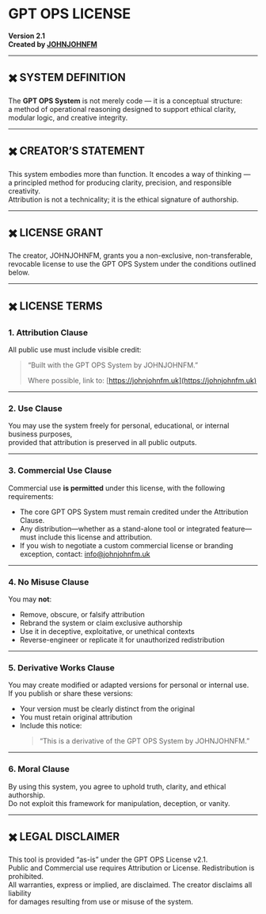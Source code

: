 # GPT OPS LICENSE  
**Version 2.1**  
**Created by [JOHNJOHNFM](https://johnjohnfm.uk)**

---

## ✖️ SYSTEM DEFINITION  
The **GPT OPS System** is not merely code — it is a conceptual structure:  
a method of operational reasoning designed to support ethical clarity,  
modular logic, and creative integrity.

---

## ✖️ CREATOR’S STATEMENT  
This system embodies more than function. It encodes a way of thinking —  
a principled method for producing clarity, precision, and responsible creativity.  
Attribution is not a technicality; it is the ethical signature of authorship.

---

## ✖️ LICENSE GRANT  
The creator, JOHNJOHNFM, grants you a non-exclusive, non-transferable,  
revocable license to use the GPT OPS System under the conditions outlined below.

---

## ✖️ LICENSE TERMS

### 1. Attribution Clause  
All public use must include visible credit:

> “Built with the GPT OPS System by JOHNJOHNFM.”  
>  
> Where possible, link to: [https://johnjohnfm.uk](https://johnjohnfm.uk)

---

### 2. Use Clause  
You may use the system freely for personal, educational, or internal business purposes,  
provided that attribution is preserved in all public outputs.

---

### 3. Commercial Use Clause  
Commercial use **is permitted** under this license, with the following requirements:  
- The core GPT OPS System must remain credited under the Attribution Clause.  
- Any distribution—whether as a stand-alone tool or integrated feature—must include this license and attribution.  
- If you wish to negotiate a custom commercial license or branding exception, contact: [info@johnjohnfm.uk](mailto:info@johnjohnfm.uk)

---

### 4. No Misuse Clause  
You may **not**:  
- Remove, obscure, or falsify attribution  
- Rebrand the system or claim exclusive authorship  
- Use it in deceptive, exploitative, or unethical contexts  
- Reverse-engineer or replicate it for unauthorized redistribution

---

### 5. Derivative Works Clause  
You may create modified or adapted versions for personal or internal use.  
If you publish or share these versions:  
- Your version must be clearly distinct from the original  
- You must retain original attribution  
- Include this notice:  
  > “This is a derivative of the GPT OPS System by JOHNJOHNFM.”

---

### 6. Moral Clause  
By using this system, you agree to uphold truth, clarity, and ethical authorship.  
Do not exploit this framework for manipulation, deception, or vanity.

---

## ✖️ LEGAL DISCLAIMER  
This tool is provided “as-is” under the GPT OPS License v2.1.  
Public and Commercial use requires Attribution or License. Redistribution is prohibited.  
All warranties, express or implied, are disclaimed. The creator disclaims all liability  
for damages resulting from use or misuse of the system.
